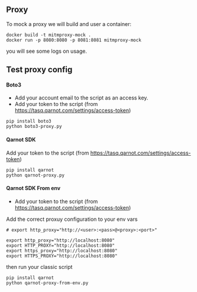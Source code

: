 
## Proxy


To mock a proxy we will build and user a container:

```
docker build -t mitmproxy-mock .
docker run -p 8080:8080 -p 8081:8081 mitmproxy-mock
```

you will see some logs on usage.


## Test proxy config


#### Boto3

- Add your account email to the script as an access key.
- Add your token to the script (from https://tasq.qarnot.com/settings/access-token)

```
pip install boto3
python boto3-proxy.py
```

#### Qarnot SDK

Add your token to the script (from https://tasq.qarnot.com/settings/access-token)
```
pip install qarnot
python qarnot-proxy.py
```

#### Qarnot SDK From env


- Add your token to the script (from https://tasq.qarnot.com/settings/access-token)

Add the correct proxuy configuration to your env vars
```
# export http_proxy="http://<user>:<pass>@<proxy>:<port>"

export http_proxy="http://localhost:8080"
export HTTP_PROXY="http://localhost:8080"
export https_proxy="http://localhost:8080"
export HTTPS_PROXY="http://localhost:8080"
```

then run your classic script

```
pip install qarnot
python qarnot-proxy-from-env.py
```